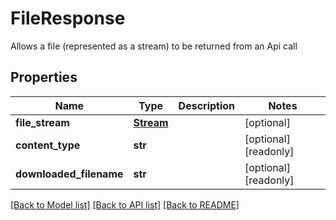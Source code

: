 # FileResponse

Allows a file (represented as a stream) to be returned from an Api call
## Properties
Name | Type | Description | Notes
------------ | ------------- | ------------- | -------------
**file_stream** | [**Stream**](Stream.md) |  | [optional] 
**content_type** | **str** |  | [optional] [readonly] 
**downloaded_filename** | **str** |  | [optional] [readonly] 

[[Back to Model list]](../README.md#documentation-for-models) [[Back to API list]](../README.md#documentation-for-api-endpoints) [[Back to README]](../README.md)


